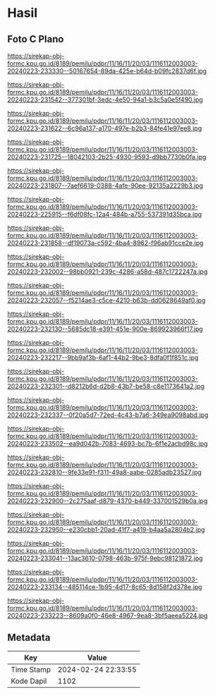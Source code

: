 # Hasil

## Foto C Plano

https://sirekap-obj-formc.kpu.go.id/8189/pemilu/pdpr/11/16/11/20/03/1116112003003-20240223-233330--50167654-89da-425e-b64d-b09fc2837d6f.jpg

https://sirekap-obj-formc.kpu.go.id/8189/pemilu/pdpr/11/16/11/20/03/1116112003003-20240223-231542--377301bf-3edc-4e50-94a1-b3c5a0e5f490.jpg

https://sirekap-obj-formc.kpu.go.id/8189/pemilu/pdpr/11/16/11/20/03/1116112003003-20240223-231622--6c96a137-a170-497e-b2b3-84fe41e97ee8.jpg

https://sirekap-obj-formc.kpu.go.id/8189/pemilu/pdpr/11/16/11/20/03/1116112003003-20240223-231725--18042103-2b25-4930-9593-d9bb7730b0fa.jpg

https://sirekap-obj-formc.kpu.go.id/8189/pemilu/pdpr/11/16/11/20/03/1116112003003-20240223-231807--7aef6619-0388-4afe-90ee-92135a2229b3.jpg

https://sirekap-obj-formc.kpu.go.id/8189/pemilu/pdpr/11/16/11/20/03/1116112003003-20240223-225915--f6df08fc-12a4-484b-a755-537391d35bca.jpg

https://sirekap-obj-formc.kpu.go.id/8189/pemilu/pdpr/11/16/11/20/03/1116112003003-20240223-231858--df19073a-c592-4ba4-8962-f96ab91cce2e.jpg

https://sirekap-obj-formc.kpu.go.id/8189/pemilu/pdpr/11/16/11/20/03/1116112003003-20240223-232002--98bb0921-239c-4286-a58d-487c1722247a.jpg

https://sirekap-obj-formc.kpu.go.id/8189/pemilu/pdpr/11/16/11/20/03/1116112003003-20240223-232057--f5214ae3-c5ce-4210-b63b-dd0628649af0.jpg

https://sirekap-obj-formc.kpu.go.id/8189/pemilu/pdpr/11/16/11/20/03/1116112003003-20240223-232130--5685dc18-e391-451e-900e-869923966f17.jpg

https://sirekap-obj-formc.kpu.go.id/8189/pemilu/pdpr/11/16/11/20/03/1116112003003-20240223-232217--9bb9af3b-6af1-44b2-9be3-8dfa0f1f851c.jpg

https://sirekap-obj-formc.kpu.go.id/8189/pemilu/pdpr/11/16/11/20/03/1116112003003-20240223-232301--d8212b6d-d2b8-43b7-be58-c8e1173641a2.jpg

https://sirekap-obj-formc.kpu.go.id/8189/pemilu/pdpr/11/16/11/20/03/1116112003003-20240223-232337--0f20a5d7-72ed-4c43-b7a6-349ea9098abd.jpg

https://sirekap-obj-formc.kpu.go.id/8189/pemilu/pdpr/11/16/11/20/03/1116112003003-20240223-233502--ea9d042b-7083-4693-bc7b-6f1e2acbd98c.jpg

https://sirekap-obj-formc.kpu.go.id/8189/pemilu/pdpr/11/16/11/20/03/1116112003003-20240223-232810--9fe33e91-f311-49a8-aabe-0285adb23527.jpg

https://sirekap-obj-formc.kpu.go.id/8189/pemilu/pdpr/11/16/11/20/03/1116112003003-20240223-232900--2c275aaf-d879-4370-b449-337001529b0a.jpg

https://sirekap-obj-formc.kpu.go.id/8189/pemilu/pdpr/11/16/11/20/03/1116112003003-20240223-232950--e230cbb1-20ad-41f7-a419-b4aa5a2804b2.jpg

https://sirekap-obj-formc.kpu.go.id/8189/pemilu/pdpr/11/16/11/20/03/1116112003003-20240223-233041--13ac3610-0798-463b-975f-9ebc98121872.jpg

https://sirekap-obj-formc.kpu.go.id/8189/pemilu/pdpr/11/16/11/20/03/1116112003003-20240223-233134--485114ce-1b95-4d17-8c65-8d158f2d378e.jpg

https://sirekap-obj-formc.kpu.go.id/8189/pemilu/pdpr/11/16/11/20/03/1116112003003-20240223-233223--8609a0f0-46e8-4967-9ea8-3bf5aeea5224.jpg


## Metadata

| Key        | Value               |
| ---------- | ------------------- |
| Time Stamp | 2024-02-24 22:33:55 |
| Kode Dapil | 1102                |



